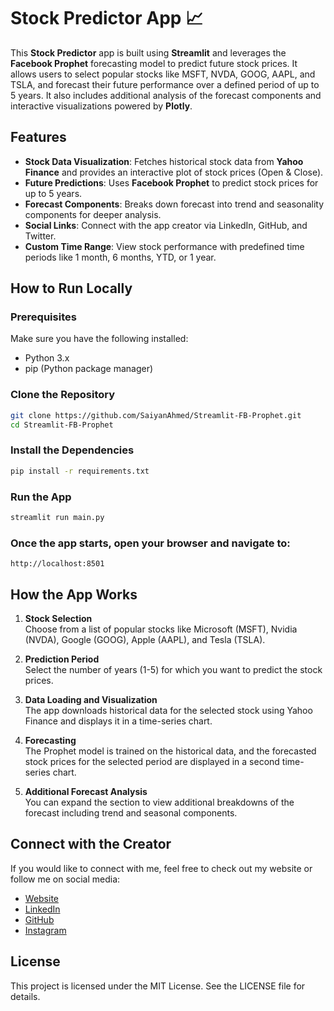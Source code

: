 # Stock Predictor App 📈

This **Stock Predictor** app is built using **Streamlit** and leverages the **Facebook Prophet** forecasting model to predict future stock prices. It allows users to select popular stocks like MSFT, NVDA, GOOG, AAPL, and TSLA, and forecast their future performance over a defined period of up to 5 years. It also includes additional analysis of the forecast components and interactive visualizations powered by **Plotly**.

## Features

- **Stock Data Visualization**: Fetches historical stock data from **Yahoo Finance** and provides an interactive plot of stock prices (Open & Close).
- **Future Predictions**: Uses **Facebook Prophet** to predict stock prices for up to 5 years.
- **Forecast Components**: Breaks down forecast into trend and seasonality components for deeper analysis.
- **Social Links**: Connect with the app creator via LinkedIn, GitHub, and Twitter.
- **Custom Time Range**: View stock performance with predefined time periods like 1 month, 6 months, YTD, or 1 year.

## How to Run Locally

### Prerequisites

Make sure you have the following installed:

- Python 3.x
- pip (Python package manager)

### Clone the Repository

```bash
git clone https://github.com/SaiyanAhmed/Streamlit-FB-Prophet.git
cd Streamlit-FB-Prophet
```
### Install the Dependencies

```bash
pip install -r requirements.txt
```

### Run the App

```bash
streamlit run main.py
```

### Once the app starts, open your browser and navigate to:
```arduino
http://localhost:8501
```

## How the App Works

1. **Stock Selection**  
   Choose from a list of popular stocks like Microsoft (MSFT), Nvidia (NVDA), Google (GOOG), Apple (AAPL), and Tesla (TSLA).

2. **Prediction Period**  
   Select the number of years (1-5) for which you want to predict the stock prices.

3. **Data Loading and Visualization**  
   The app downloads historical data for the selected stock using Yahoo Finance and displays it in a time-series chart.

4. **Forecasting**  
   The Prophet model is trained on the historical data, and the forecasted stock prices for the selected period are displayed in a second time-series chart.

5. **Additional Forecast Analysis**  
   You can expand the section to view additional breakdowns of the forecast including trend and seasonal components.

## Connect with the Creator

If you would like to connect with me, feel free to check out my website or follow me on social media:

- [Website](https://www.sakiful.com/)
- [LinkedIn](https://www.linkedin.com/in/sakiful-ahmed-saiyan-42097a152/)
- [GitHub](https://github.com/SaiyanAhmed)
- [Instagram](https://www.instagram.com/saiyan_ahmed/)

## License
This project is licensed under the MIT License. See the LICENSE file for details.